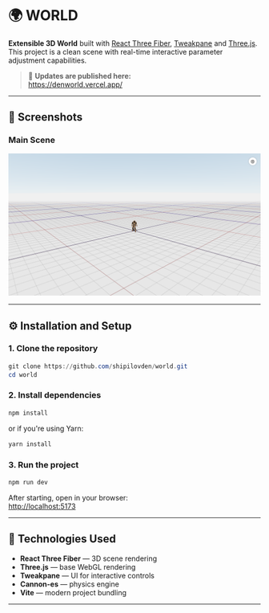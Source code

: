 # 🌍 WORLD

**Extensible 3D World** built with [React Three Fiber](https://docs.pmnd.rs/react-three-fiber), [Tweakpane](https://cocopon.github.io/tweakpane/) and [Three.js](https://threejs.org/).  
This project is a clean scene with real-time interactive parameter adjustment capabilities.

> 🔗 **Updates are published here:**  
> https://denworld.vercel.app/

---

## 📸 Screenshots

### Main Scene  
![Main Scene](public/screenshots/denworld_2.png)


---

## ⚙️ Installation and Setup

### 1. Clone the repository

```powershell
git clone https://github.com/shipilovden/world.git
cd world
```

### 2. Install dependencies

```powershell
npm install
```
or if you're using Yarn:
```powershell
yarn install
```

### 3. Run the project

```powershell
npm run dev
```

After starting, open in your browser:  
[http://localhost:5173](http://localhost:5173)

---

## 🔧 Technologies Used

- **React Three Fiber** — 3D scene rendering
- **Three.js** — base WebGL rendering
- **Tweakpane** — UI for interactive controls
- **Cannon-es** — physics engine
- **Vite** — modern project bundling

---